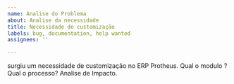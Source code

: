```yaml
---
name: Analise do Problema
about: Analise da necessidade
title: Necessidade de customização
labels: bug, documentation, help wanted
assignees: ''

---
```


surgiu um necessidade de customização no ERP Protheus.
Qual o modulo ?
Qual o processo?
Analise de Impacto.
